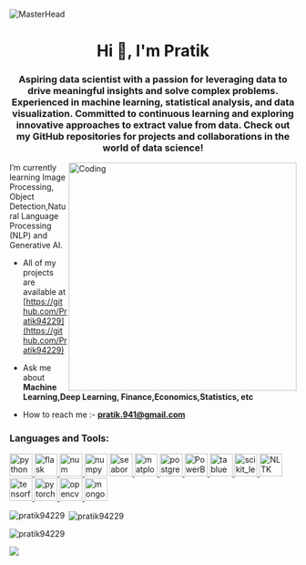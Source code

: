 ![MasterHead](https://www.clearrisk.com/hubfs/data%20analytics%20challenges.jpg)
<h1 align="center">Hi 👋, I'm Pratik</h1>
<h3 align="center">Aspiring data scientist with a passion for leveraging data to drive meaningful insights and solve complex problems. Experienced in machine learning, statistical analysis, and data visualization. Committed to continuous learning and exploring innovative approaches to extract value from data. Check out my GitHub repositories for projects and collaborations in the world of data science!</h3>
<img align="right" alt="Coding" width="400" src="https://cdn.dribbble.com/users/1059583/screenshots/4171367/media/5c8264a20b247115b68e6c2f4c97d5e6.gif"


I’m currently learning Image Processing, Object Detection,Natural Language Processing (NLP) and Generative AI.


- All of my projects are available at [https://github.com/Pratik94229](https://github.com/Pratik94229)
  
- Ask me about **Machine Learning,Deep Learning, Finance,Economics,Statistics, etc**
  
- How to reach me :- **pratik.941@gmail.com**



<p align="left">
</p>

<h3 align="left">Languages and Tools:</h3>
<p align="left"> <a href="https://www.python.org/" target="_blank" rel="noreferrer"> <img src="https://logos-download.com/wp-content/uploads/2016/10/Python_logo_icon.png" alt="python" width="40" height="40"/><a href="https://flask.palletsprojects.com/" target="_blank" rel="noreferrer"> <img src="https://www.vectorlogo.zone/logos/pocoo_flask/pocoo_flask-icon.svg" alt="flask" width="40" height="40"/> <a href="https://numpy.org/" target="_blank" rel="noreferrer"> <img src="https://user-images.githubusercontent.com/50221806/86498201-a8bd8680-bd39-11ea-9d08-66b610a8dc01.png" alt="num" width="40" height="40"/><a href="https://pandas.pydata.org/about/citing.html" target="_blank" rel="noreferrer"> <img src="https://res.cloudinary.com/practicaldev/image/fetch/s--jnxn75Qd--/c_limit%2Cf_auto%2Cfl_progressive%2Cq_auto%2Cw_880/https://dev-to-uploads.s3.amazonaws.com/i/gujja45g5md39qhjih67.jpg" alt="numpy" width="40" height="40"/></a> <a href="https://seaborn.pydata.org/" target="_blank" rel="noreferrer"> <img src="https://seaborn.pydata.org/_images/logo-mark-lightbg.svg" alt="seaborn" width="40" height="40"/> </a> <a href="https://matplotlib.org/" target="_blank" rel="noreferrer"> <img src="https://static.javatpoint.com/tutorial/matplotlib/images/matplotlib-tutorial.png" alt="matplotlib" width="40" height="40"/><a href="https://www.postgresql.org/" target="_blank" rel="noreferrer"> <img src="https://www.myintervals.com/blog/wp-content/uploads/2011/12/postgresql-logo1.png" alt="postgresql" width="40" height="40"/> <a href="https://powerbi.microsoft.com/en-us/" target="_blank" rel="noreferrer"> <img src="https://ronlynn.com/images/integrations/Power-BI-logo.jpg" alt="PowerBI" width="40" height="40"/><a href="https://public.tableau.com/app/discover" target="_blank" rel="noreferrer"> <img src="https://th.bing.com/th/id/R.e4be58a717c466003e470667c13a62da?rik=So3nA9iCz9NaCQ&riu=http%3a%2f%2fwww.logotypes101.com%2flogos%2f690%2f47AA4204726B7CC1E59D8980C2F28DFD%2ftableau.png&ehk=%2fgr3AI1mplTKpToxeY5BElpgK4QUe%2fe5g7K3Z%2fxjrHk%3d&risl=&pid=ImgRaw&r=0" alt="tablue" width="40" height="40"/> <a href="https://scikit-learn.org/" target="_blank" rel="noreferrer"> <img src="https://upload.wikimedia.org/wikipedia/commons/0/05/Scikit_learn_logo_small.svg" alt="scikit_learn" width="40" height="40"/><a href="https://www.nltk.org/" target="_blank" rel="noreferrer"> <img src="https://clay-atlas.com/wp-content/uploads/2019/08/python_nltk.png" alt="NLTK" width="40" height="40"/><a href="https://www.tensorflow.org" target="_blank" rel="noreferrer"> <img src="https://www.vectorlogo.zone/logos/tensorflow/tensorflow-icon.svg" alt="tensorflow" width="40" height="40"/> <a href="https://pytorch.org/" target="_blank" rel="noreferrer"> <img src="https://www.vectorlogo.zone/logos/pytorch/pytorch-icon.svg" alt="pytorch" width="40" height="40"/>  <a href="https://opencv.org/" target="_blank" rel="noreferrer"> <img src="https://www.vectorlogo.zone/logos/opencv/opencv-icon.svg" alt="opencv" width="40" height="40"/>  <a href=" https://www.mongodb.com/" target="_blank" rel="noreferrer"> <img src="https://th.bing.com/th/id/R.7d9062f18dc8a8603a688bc039ce06df?rik=2WiqTgUkAXDS%2fA&riu=http%3a%2f%2ftechnofunnel.net%2fimages%2fmongo_logo.png&ehk=eC3%2fjvzMiJURe4eTbFpZkFusQaOK7DayxwwA0PJzrq4%3d&risl=&pid=ImgRaw&r=0" alt="mongodb" width="40" height="40"/> </a> </p>

<p><img align="left" src="https://github-readme-stats.vercel.app/api/top-langs?username=pratik94229&show_icons=true&locale=en&layout=compact" alt="pratik94229" /></p>

<p>&nbsp;<img align="center" src="https://github-readme-stats.vercel.app/api?username=pratik94229&show_icons=true&locale=en" alt="pratik94229" /></p>

<p><img align="center" src="https://github-readme-streak-stats.herokuapp.com/?user=pratik94229&" alt="pratik94229" /></p>

![](https://komarev.com/ghpvc/?username=your-github-username&base=1000)



